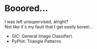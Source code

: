 # Booored...
I was left unsupervised, alright?\
Not like it's my fault that I get easily bored...

- GIC: General Image Classifier\
- PyPlot: Triangle Patterns
